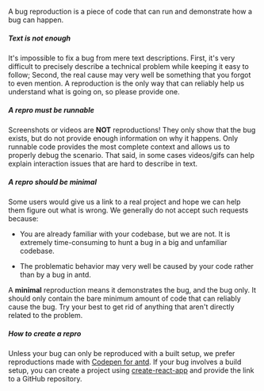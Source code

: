 A bug reproduction is a piece of code that can run and demonstrate how a bug can happen.

##### Text is not enough

It's impossible to fix a bug from mere text descriptions. First, it's very difficult to precisely describe a technical problem while keeping it easy to follow; Second, the real cause may very well be something that you forgot to even mention. A reproduction is the only way that can reliably help us understand what is going on, so please provide one.

##### A repro must be runnable

Screenshots or videos are **NOT** reproductions! They only show that the bug exists, but do not provide enough information on why it happens. Only runnable code provides the most complete context and allows us to properly debug the scenario. That said, in some cases videos/gifs can help explain interaction issues that are hard to describe in text.

##### A repro should be minimal

Some users would give us a link to a real project and hope we can help them figure out what is wrong. We generally do not accept such requests because:

- You are already familiar with your codebase, but we are not. It is extremely time-consuming to hunt a bug in a big and unfamiliar codebase.

- The problematic behavior may very well be caused by your code rather than by a bug in antd.

A **minimal** reproduction means it demonstrates the bug, and the bug only. It should only contain the bare minimum amount of code that can reliably cause the bug. Try your best to get rid of anything that aren't directly related to the problem.

##### How to create a repro

Unless your bug can only be reproduced with a built setup, we prefer reproductions made with <a href="http://codepen.io/benjycui/pen/KgPZrE?editors=001" target="_blank">Codepen for antd</a>. If your bug involves a build setup, you can create a project using <a href="https://ant.design/docs/react/use-with-create-react-app" target="_blank">create-react-app</a> and provide the link to a GitHub repository.
